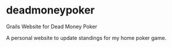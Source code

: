 # deadmoneypoker
Grails Website for Dead Money Poker

A personal website to update standings for my home poker game.
